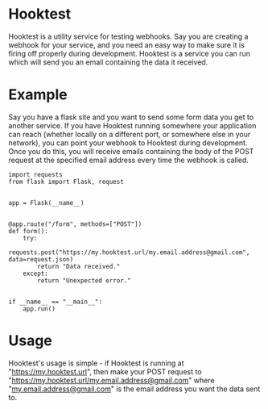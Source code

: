 # Hooktest

Hooktest is a utility service for testing webhooks. Say you are creating a webhook for your service, and you need an easy way to make sure it is firing off properly during development. Hooktest is a service you can run which will send you an email containing the data it received.

# Example

Say you have a flask site and you want to send some form data you get to another service. If you have Hooktest running somewhere your application can reach (whether locally on a different port, or somewhere else in your network), you can point your webhook to Hooktest during development. Once you do this, you will receive emails containing the body of the POST request at the specified email address every time the webhook is called.

```
import requests
from flask import Flask, request


app = Flask(__name__)


@app.route("/form", methods=["POST"])
def form():
    try:
        requests.post("https://my.hooktest.url/my.email.address@gmail.com", data=request.json)
        return "Data received."
    except:
        return "Unexpected error."


if __name__ == "__main__":
    app.run()
```

# Usage

Hooktest's usage is simple - if Hooktest is running at "https://my.hooktest.url", then make your POST request to "https://my.hooktest.url/my.email.address@gmail.com" where "my.email.address@gmail.com" is the email address you want the data sent to.
